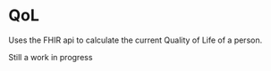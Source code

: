 # QoL
Uses the FHIR api to calculate the current Quality of Life of a person. 

Still a work in progress
